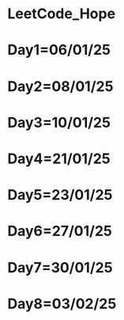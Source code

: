 # LeetCode_Hope
# Day1=06/01/25
# Day2=08/01/25
# Day3=10/01/25
# Day4=21/01/25
# Day5=23/01/25
# Day6=27/01/25
# Day7=30/01/25
# Day8=03/02/25
